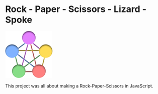 # Rock - Paper - Scissors - Lizard - Spoke 

![Logo](/images/logo.png)

This project was all about making a Rock-Paper-Scissors in JavaScript. 


